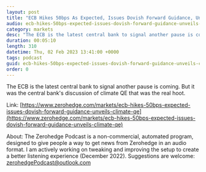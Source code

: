 ```yaml
---
layout: post
title: "ECB Hikes 50bps As Expected, Issues Dovish Forward Guidance, Unveils Climate QE"
audio: ecb-hikes-50bps-expected-issues-dovish-forward-guidance-unveils-climate-qe-0
category: markets
desc: "The ECB is the latest central bank to signal another pause is coming. But it was the central bank's discussion of climate QE that was the real hoot."
duration: 00:05:10
length: 310
datetime: Thu, 02 Feb 2023 13:41:00 +0000
tags: podcast
guid: ecb-hikes-50bps-expected-issues-dovish-forward-guidance-unveils-climate-qe-0
order: 0
---
```

The ECB is the latest central bank to signal another pause is coming. But it was the central bank's discussion of climate QE that was the real hoot.

Link: [https://www.zerohedge.com/markets/ecb-hikes-50bps-expected-issues-dovish-forward-guidance-unveils-climate-qe](https://www.zerohedge.com/markets/ecb-hikes-50bps-expected-issues-dovish-forward-guidance-unveils-climate-qe)

About: The Zerohedge Podcast is a non-commercial, automated program, designed to give people a way to get news from Zerohedge in an audio format.  I am actively working on tweaking and improving the setup to create a better listening experience (December 2022).  Suggestions are welcome: [zerohedgePodcast@outlook.com](mailto:zerohedgePodcast@outlook.com)